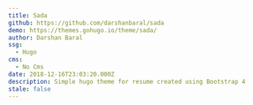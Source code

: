 ```yaml
---
title: Sada
github: https://github.com/darshanbaral/sada
demo: https://themes.gohugo.io/theme/sada/
author: Darshan Baral
ssg:
  - Hugo
cms:
  - No Cms
date: 2018-12-16T23:03:20.000Z
description: Simple hugo theme for resume created using Bootstrap 4
stale: false
---
```

